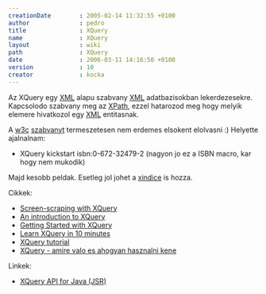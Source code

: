 ```yaml
---
creationDate        : 2005-02-14 11:32:55 +0100 
author              : pedro 
title               : XQuery 
name                : XQuery 
layout              : wiki 
path                : XQuery 
date                : 2006-03-11 14:16:50 +0100 
version             : 10 
creator             : kocka 
---
```

Az XQuery egy [XML](XML.html) alapu szabvany [XML](XML.html) adatbazisokban lekerdezesekre. Kapcsolodo szabvany meg az [XPath](XPath.html), ezzel hatarozod meg hogy melyik elemere hivatkozol egy [XML](XML.html) entitasnak.

A [w3c](w3c.html) [szabvanyt](http://www.w3.org/TR/2004/WD-xquery-20041029/) termeszetesen nem erdemes elsokent elolvasni :) Helyette ajalnalnam:

*   XQuery kickstart isbn:0-672-32479-2  (nagyon jo ez a ISBN macro, kar hogy nem mukodik)


Majd kesobb peldak. Esetleg jol johet a [xindice](xindice.html) is hozza.

Cikkek:

*   [Screen-scraping with XQuery](http://www-128.ibm.com/developerworks/java/library/j-jtp03225.html?ca=dgr-jw26XQuery)
*   [An introduction to XQuery](http://www.ibm.com/developerworks/java/library/x-xquery.html)
*   [Getting Started with XQuery](http://www.xml.com/lpt/a/2005/03/02/xquery.html)
*   [Learn XQuery in 10 minutes](http://www.stylusstudio.com/xquery_primer.html)
*   [XQuery tutorial](http://www.stylusstudio.com/xquery_tutorial.html)
*   [XQuery - amire valo es ahogyan hasznalni kene](http://idevnews.com/PrintVersion.asp?ID=215)

Linkek:

*   [XQuery API for Java (JSR)](http://www.jcp.org/en/jsr/detail?id=225)
